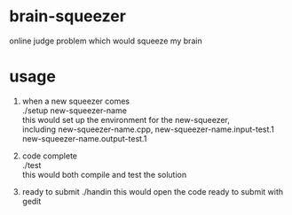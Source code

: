 # brain-squeezer
online judge problem which would squeeze my brain

# usage    
1. when a new squeezer comes    
./setup new-squeezer-name    
this would set up the environment for the new-squeezer,    
including new-squeezer-name.cpp, new-squeezer-name.input-test.1 new-squeezer-name.output-test.1    

2. code complete    
./test    
this would both compile and test the solution    

3. ready to submit
./handin
this would open the code ready to submit with gedit

